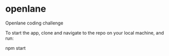 # openlane
Openlane coding challenge

To start the app, clone and navigate to the repo on your local machine, and run:

npm start
